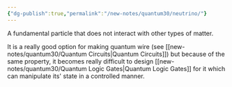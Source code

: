 ```yaml
---
{"dg-publish":true,"permalink":"/new-notes/quantum30/neutrino/"}
---
```


A fundamental particle that does not interact with other types of matter. 

It is a really good option for making quantum wire (see [[new-notes/quantum30/Quantum Circuits\|Quantum Circuits]]) but because of the same property, it becomes really difficult to design [[new-notes/quantum30/Quantum Logic Gates\|Quantum Logic Gates]] for it which can manipulate its' state in a controlled manner.